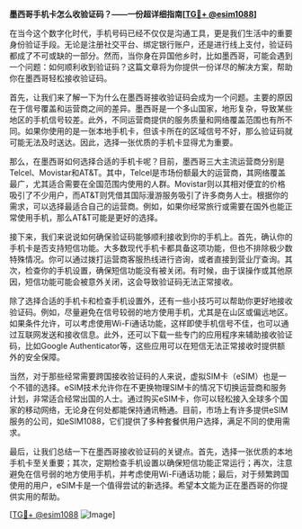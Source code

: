 **墨西哥手机卡怎么收验证码？——一份超详细指南[[TG💪+ @esim1088](https://t.me/s/esim1088)]**

在当今这个数字化时代，手机号码已经不仅仅是沟通工具，更是我们生活中的重要身份验证手段。无论是注册社交平台、绑定银行账户，还是进行线上支付，验证码都成了不可或缺的一部分。然而，当你身在异国他乡时，比如墨西哥，可能会遇到一个问题：如何顺利收到验证码？这篇文章将为你提供一份详尽的解决方案，帮助你在墨西哥轻松接收验证码。

首先，让我们来了解一下为什么在墨西哥接收验证码会成为一个问题。主要的原因在于信号覆盖和运营商之间的差异。墨西哥是一个多山国家，地形复杂，导致某些地区的手机信号较差。此外，不同运营商提供的服务质量和网络覆盖范围也有所不同。如果你使用的是一张本地手机卡，但该卡所在的区域信号不好，那么验证码就可能无法及时送达。因此，选择一张优质的手机卡显得尤为重要。

那么，在墨西哥如何选择合适的手机卡呢？目前，墨西哥三大主流运营商分别是Telcel、Movistar和AT&T。其中，Telcel是市场份额最大的运营商，其网络覆盖最广，尤其适合需要在全国范围内使用的人群。Movistar则以其相对便宜的价格吸引了不少用户，而AT&T则凭借其国际漫游服务吸引了许多商务人士。根据你的需求，可以选择最适合自己的运营商。例如，如果你经常旅行或需要在国外也能正常使用手机，那么AT&T可能是更好的选择。

接下来，我们来说说如何确保验证码能够顺利接收到你的手机上。首先，确认你的手机卡是否支持短信功能。大多数现代手机卡都具备这项功能，但也不排除极少数特殊情况。你可以通过拨打运营商客服热线进行咨询，或者直接到营业厅查询。其次，检查你的手机设置，确保短信功能没有被关闭。有时候，由于误操作或其他原因，短信功能可能会被意外关闭，这会导致验证码无法正常接收。

除了选择合适的手机卡和检查手机设置外，还有一些小技巧可以帮助你更好地接收验证码。例如，尽量避免在信号较弱的地方使用手机，尤其是在山区或偏远地区。如果条件允许，可以考虑使用Wi-Fi通话功能，这样即使手机信号不佳，也可以通过互联网发送和接收信息。此外，还可以下载一些专门的应用程序来辅助接收验证码，比如Google Authenticator等，这些应用可以在短信无法正常接收时提供额外的安全保障。

当然，对于那些经常需要跨国接收验证码的人来说，虚拟SIM卡（eSIM）也是一个不错的选择。eSIM技术允许你在不更换物理SIM卡的情况下切换运营商和服务计划，非常适合经常出国的人士。通过购买eSIM卡，你可以轻松接入全球多个国家的移动网络，无论身在何处都能保持通讯畅通。目前，市场上有许多提供eSIM服务的公司，如eSIM1088，它们提供了多种套餐供用户选择，满足不同的使用需求。

最后，让我们总结一下在墨西哥接收验证码的关键点。首先，选择一张优质的本地手机卡至关重要；其次，定期检查手机设置以确保短信功能正常运行；再次，注意避免在信号弱的地方使用手机，并考虑使用Wi-Fi通话功能；最后，对于频繁跨国使用的用户，eSIM卡是一个值得尝试的新选择。希望本文能为正在墨西哥的你提供实用的帮助。

[[TG💪+ @esim1088](https://t.me/s/esim1088) ![Image](https://i.postimg.cc/4NQfJmqS/Snipaste-2025-05-13-00-14-12.png)]